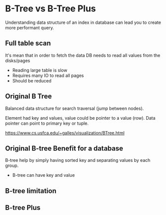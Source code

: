 # B-Tree vs B-Tree Plus

Understanding data structure of an index in database can lead you to create more performant query.

## Full table scan

It's mean that in order to fetch the data DB needs to read all values from the disks/pages

- Reading large table is slow
- Requires many IO to read all pages
- Should be reduced

## Original B Tree

Balanced data structure for search traversal (jump between nodes).

Element had key and values, value could be pointer to a value (row). Data pointer can point to primary key or tuple.

https://www.cs.usfca.edu/~galles/visualization/BTree.html

## Original B-tree Benefit for a database

B-tree help by simply having sorted key and separating values by each group.

- B-tree can have key and value

## B-tree limitation


## B-tree Plus


